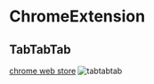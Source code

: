 # ChromeExtension

## TabTabTab
[chrome web store](https://chrome.google.com/webstore/detail/tabtabtab/hfmnidllojimehmfjkclnadpebibhgoi)
![tabtabtab](https://user-images.githubusercontent.com/44517313/76770333-212b2680-67e1-11ea-96c6-423cbb4136e7.png)